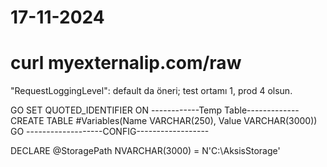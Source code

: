 # 17-11-2024

curl myexternalip.com/raw
====================================
"RequestLoggingLevel": default da öneri; test ortamı 1, prod 4 olsun.

GO
SET QUOTED_IDENTIFIER ON
------------Temp Table-------------
CREATE TABLE #Variables(Name VARCHAR(250), Value VARCHAR(3000))
GO
-------------------CONFIG------------------

DECLARE @StoragePath NVARCHAR(3000) = N'C:\AksisStorage'
